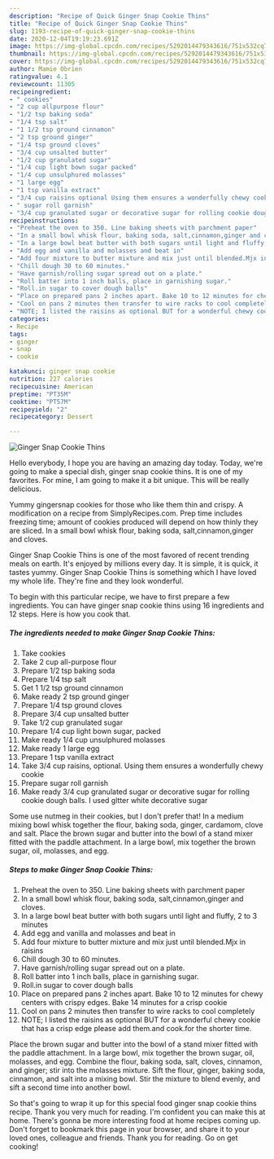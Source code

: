 ```yaml
---
description: "Recipe of Quick Ginger Snap Cookie Thins"
title: "Recipe of Quick Ginger Snap Cookie Thins"
slug: 1193-recipe-of-quick-ginger-snap-cookie-thins
date: 2020-12-04T19:19:23.691Z
image: https://img-global.cpcdn.com/recipes/5292014479343616/751x532cq70/ginger-snap-cookie-thins-recipe-main-photo.jpg
thumbnail: https://img-global.cpcdn.com/recipes/5292014479343616/751x532cq70/ginger-snap-cookie-thins-recipe-main-photo.jpg
cover: https://img-global.cpcdn.com/recipes/5292014479343616/751x532cq70/ginger-snap-cookie-thins-recipe-main-photo.jpg
author: Mamie Obrien
ratingvalue: 4.1
reviewcount: 11305
recipeingredient:
- " cookies"
- "2 cup allpurpose flour"
- "1/2 tsp baking soda"
- "1/4 tsp salt"
- "1 1/2 tsp ground cinnamon"
- "2 tsp ground ginger"
- "1/4 tsp ground cloves"
- "3/4 cup unsalted butter"
- "1/2 cup granulated sugar"
- "1/4 cup light bown sugar packed"
- "1/4 cup unsulphured molasses"
- "1 large egg"
- "1 tsp vanilla extract"
- "3/4 cup raisins optional Using them ensures a wonderfully chewy cookie"
- " sugar roll garnish"
- "3/4 cup granulated sugar or decorative sugar for rolling cookie dough balls I used gltter white decorative sugar"
recipeinstructions:
- "Preheat the oven to 350. Line baking sheets with parchment paper"
- "In a small bowl whisk flour, baking soda, salt,cinnamon,ginger and cloves."
- "In a large bowl beat butter with both sugars until light and fluffy, 2 to 3 minutes"
- "Add egg and vanilla and molasses and beat in"
- "Add four mixture to butter mixture and mix just until blended.Mjx in raisins"
- "Chill dough 30 to 60 minutes."
- "Have garnish/rolling sugar spread out on a plate."
- "Roll batter into 1 inch balls, place in garnishing sugar."
- "Roll.in sugar to cover dough balls"
- "Place on prepared pans 2 inches apart. Bake 10 to 12 minutes for chewy centers with crispy edges. Bake 14 minutes for a crisp cookie"
- "Cool on pans 2 minutes then transfer to wire racks to cool completely"
- "NOTE; I listed the raisins as optional BUT for a wonderful chewy cookie that has a crisp edge please add them.and cook.for the shorter time."
categories:
- Recipe
tags:
- ginger
- snap
- cookie

katakunci: ginger snap cookie 
nutrition: 227 calories
recipecuisine: American
preptime: "PT35M"
cooktime: "PT57M"
recipeyield: "2"
recipecategory: Dessert

---
```



![Ginger Snap Cookie Thins](https://img-global.cpcdn.com/recipes/5292014479343616/751x532cq70/ginger-snap-cookie-thins-recipe-main-photo.jpg)

Hello everybody, I hope you are having an amazing day today. Today, we're going to make a special dish, ginger snap cookie thins. It is one of my favorites. For mine, I am going to make it a bit unique. This will be really delicious.

Yummy gingersnap cookies for those who like them thin and crispy. A modification on a recipe from SimplyRecipes.com. Prep time includes freezing time; amount of cookies produced will depend on how thinly they are sliced. In a small bowl whisk flour, baking soda, salt,cinnamon,ginger and cloves.

Ginger Snap Cookie Thins is one of the most favored of recent trending meals on earth. It's enjoyed by millions every day. It is simple, it is quick, it tastes yummy. Ginger Snap Cookie Thins is something which I have loved my whole life. They're fine and they look wonderful.


To begin with this particular recipe, we have to first prepare a few ingredients. You can have ginger snap cookie thins using 16 ingredients and 12 steps. Here is how you cook that.

<!--inarticleads1-->

##### The ingredients needed to make Ginger Snap Cookie Thins:

1. Take  cookies
1. Take 2 cup all-purpose flour
1. Prepare 1/2 tsp baking soda
1. Prepare 1/4 tsp salt
1. Get 1 1/2 tsp ground cinnamon
1. Make ready 2 tsp ground ginger
1. Prepare 1/4 tsp ground cloves
1. Prepare 3/4 cup unsalted butter
1. Take 1/2 cup granulated sugar
1. Prepare 1/4 cup light bown sugar, packed
1. Make ready 1/4 cup unsulphured molasses
1. Make ready 1 large egg
1. Prepare 1 tsp vanilla extract
1. Take 3/4 cup raisins, optional. Using them ensures a wonderfully chewy cookie
1. Prepare  sugar roll garnish
1. Make ready 3/4 cup granulated sugar or decorative sugar for rolling cookie dough balls. I used gltter white decorative sugar


Some use nutmeg in their cookies, but I don&#39;t prefer that! In a medium mixing bowl whisk together the flour, baking soda, ginger, cardamom, clove and salt. Place the brown sugar and butter into the bowl of a stand mixer fitted with the paddle attachment. In a large bowl, mix together the brown sugar, oil, molasses, and egg. 

<!--inarticleads2-->

##### Steps to make Ginger Snap Cookie Thins:

1. Preheat the oven to 350. Line baking sheets with parchment paper
1. In a small bowl whisk flour, baking soda, salt,cinnamon,ginger and cloves.
1. In a large bowl beat butter with both sugars until light and fluffy, 2 to 3 minutes
1. Add egg and vanilla and molasses and beat in
1. Add four mixture to butter mixture and mix just until blended.Mjx in raisins
1. Chill dough 30 to 60 minutes.
1. Have garnish/rolling sugar spread out on a plate.
1. Roll batter into 1 inch balls, place in garnishing sugar.
1. Roll.in sugar to cover dough balls
1. Place on prepared pans 2 inches apart. Bake 10 to 12 minutes for chewy centers with crispy edges. Bake 14 minutes for a crisp cookie
1. Cool on pans 2 minutes then transfer to wire racks to cool completely
1. NOTE; I listed the raisins as optional BUT for a wonderful chewy cookie that has a crisp edge please add them.and cook.for the shorter time.


Place the brown sugar and butter into the bowl of a stand mixer fitted with the paddle attachment. In a large bowl, mix together the brown sugar, oil, molasses, and egg. Combine the flour, baking soda, salt, cloves, cinnamon, and ginger; stir into the molasses mixture. Sift the flour, ginger, baking soda, cinnamon, and salt into a mixing bowl. Stir the mixture to blend evenly, and sift a second time into another bowl. 

So that's going to wrap it up for this special food ginger snap cookie thins recipe. Thank you very much for reading. I'm confident you can make this at home. There's gonna be more interesting food at home recipes coming up. Don't forget to bookmark this page in your browser, and share it to your loved ones, colleague and friends. Thank you for reading. Go on get cooking!
